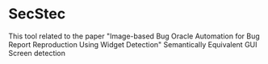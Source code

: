 # SecStec
This tool related to the paper "Image-based Bug Oracle Automation for Bug Report Reproduction Using Widget Detection"
Semantically Equivalent GUI Screen detection
